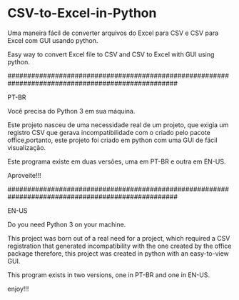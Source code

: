 # CSV-to-Excel-in-Python

Uma maneira fácil de converter arquivos do Excel para CSV e CSV para Excel com GUI usando python.

Easy way to convert Excel file to CSV and CSV to Excel with GUI using python.

###################################################################################################

PT-BR

Você precisa do Python 3 em sua máquina.

Este projeto nasceu de uma necessidade real de um projeto, que exigia um registro CSV que gerava 
incompatibilidade com o criado pelo pacote office,portanto, este projeto foi criado em python com
uma GUI de fácil visualização.

Este programa existe em duas versões, uma em PT-BR e outra em EN-US.

Aproveite!!!

###################################################################################################

EN-US

Do you need Python 3 on your machine.

This project was born out of a real need for a project, which required a CSV registration that 
generated incompatibility with the one created by the office package therefore, this project was
created in python with an easy-to-view GUI.

This program exists in two versions, one in PT-BR and one in EN-US.

enjoy!!!
